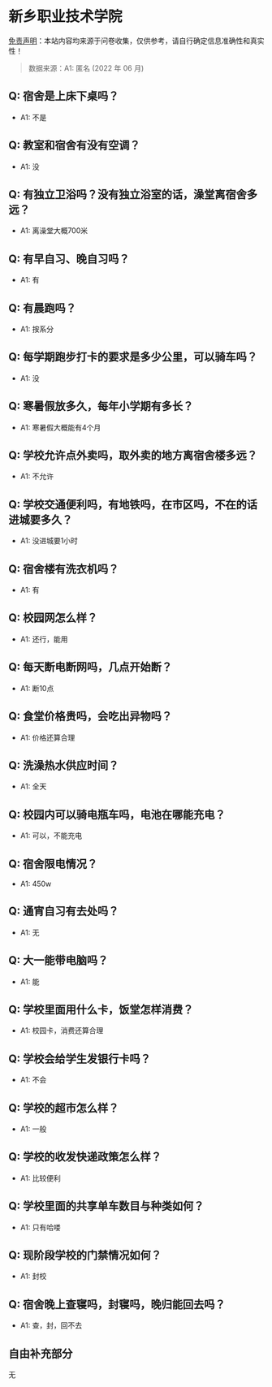 # 新乡职业技术学院

[免责声明](https://colleges.chat/#_3)：本站内容均来源于问卷收集，仅供参考，请自行确定信息准确性和真实性！

> 数据来源：A1: 匿名 (2022 年 06 月)

## Q: 宿舍是上床下桌吗？

- A1: 不是

## Q: 教室和宿舍有没有空调？

- A1: 没

## Q: 有独立卫浴吗？没有独立浴室的话，澡堂离宿舍多远？

- A1: 离澡堂大概700米

## Q: 有早自习、晚自习吗？

- A1: 有

## Q: 有晨跑吗？

- A1: 按系分

## Q: 每学期跑步打卡的要求是多少公里，可以骑车吗？

- A1: 没

## Q: 寒暑假放多久，每年小学期有多长？

- A1: 寒暑假大概能有4个月

## Q: 学校允许点外卖吗，取外卖的地方离宿舍楼多远？

- A1: 不允许

## Q: 学校交通便利吗，有地铁吗，在市区吗，不在的话进城要多久？

- A1: 没进城要1小时

## Q: 宿舍楼有洗衣机吗？

- A1: 有

## Q: 校园网怎么样？

- A1: 还行，能用

## Q: 每天断电断网吗，几点开始断？

- A1: 断10点

## Q: 食堂价格贵吗，会吃出异物吗？

- A1: 价格还算合理

## Q: 洗澡热水供应时间？

- A1: 全天

## Q: 校园内可以骑电瓶车吗，电池在哪能充电？

- A1: 可以，不能充电

## Q: 宿舍限电情况？

- A1: 450w

## Q: 通宵自习有去处吗？

- A1: 无

## Q: 大一能带电脑吗？

- A1: 能

## Q: 学校里面用什么卡，饭堂怎样消费？

- A1: 校园卡，消费还算合理

## Q: 学校会给学生发银行卡吗？

- A1: 不会

## Q: 学校的超市怎么样？

- A1: 一般

## Q: 学校的收发快递政策怎么样？

- A1: 比较便利

## Q: 学校里面的共享单车数目与种类如何？

- A1: 只有哈喽

## Q: 现阶段学校的门禁情况如何？

- A1: 封校

## Q: 宿舍晚上查寝吗，封寝吗，晚归能回去吗？

- A1: 查，封，回不去

## 自由补充部分

无